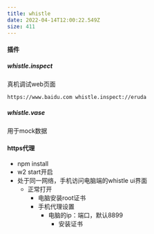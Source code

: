 ```yaml
---
title: whistle
date: 2022-04-14T12:00:22.549Z
size: 411
---
```

#### 插件

##### whistle.inspect

真机调试web页面 

```shell
https://www.baidu.com whistle.inspect://eruda
```

##### whistle.vase

用于mock数据



#### https代理

- npm install
-  w2 start开启
- 处于同一网络，手机访问电脑端的whistle ui界面
  - 正常打开
    - 电脑安装root证书
    - 手机代理设置
      - 电脑的ip：端口，默认8899
        - 安装证书

